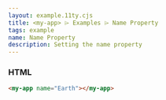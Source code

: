 ```yaml
---
layout: example.11ty.cjs
title: <my-app> ⌲ Examples ⌲ Name Property
tags: example
name: Name Property
description: Setting the name property
---
```


<my-app name="Earth"></my-app>

<h3>HTML</h3>

```html
<my-app name="Earth"></my-app>
```
